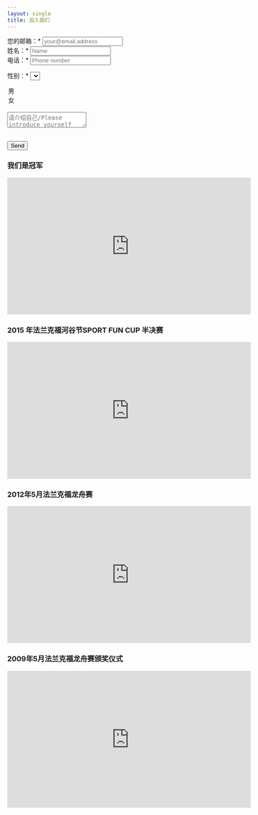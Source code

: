```yaml
---
layout: single
title: 加入我们
---
```


<form method="POST" action="http://formspree.io/song.xie@gmail.com">
  您的邮箱：*
  <input type="email" name="email" placeholder="your@email.address" required> <br>
  姓名：*
  <input type="text" name="name" placeholder="Name" required>  <br>
  电话：*
  <input type="text" name="phone" placeholder="Phone number" required>  <br> 
  
  性别：* 
  <select name="gender">
  <option value="Male">男</option>
  <option value="Female">女</option>
  </select>
  <br>
 
  <textarea name="self-introduction" placeholder="请介绍自己/Please introduce yourself" ></textarea> <br><br>
  <button type="submit">Send</button>
</form>


### 我们是冠军

<iframe src="https://www.youtube.com/embed/mQDFo81z-ss" width="560" height="315" frameborder="0" allowfullscreen=""></iframe>

### 2015 年法兰克福河谷节SPORT FUN CUP 半决赛

<iframe src="https://www.youtube.com/embed/vH2M_VG3NHo" width="560" height="315" frameborder="0" allowfullscreen=""></iframe>


### 2012年5月法兰克福龙舟赛

<iframe src="https://www.youtube.com/embed/ka5catODA8E" width="560" height="315" frameborder="0" allowfullscreen=""></iframe>

### 2009年5月法兰克福龙舟赛颁奖仪式

<iframe src="https://www.youtube.com/embed/IMd47mMB9zM" width="560" height="315" frameborder="0" allowfullscreen=""></iframe>

